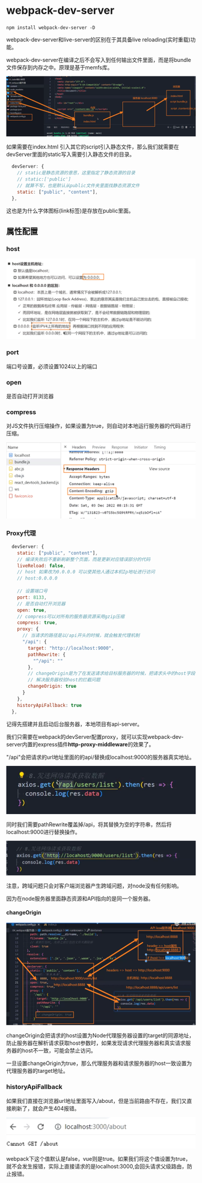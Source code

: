 # webpack-dev-server



`npm install webpack-dev-server -D`

webpack-dev-server和live-server的区别在于其具备live reloading(实时重载)功能。

webpack-dev-server在编译之后不会写入到任何输出文件里面，而是将bundle文件保存到内存之中。原理是基于memfs库。

![image-20231213161543526](./readme.assets/image-20231213161543526.png)

如果需要在index.html 引入其它的script引入静态文件，那么我们就需要在devServer里面的static写入需要引入静态文件的目录。

```js
  devServer: {
    // static是静态资源的意思，这里指定了静态资源的目录
    // static:['public']
    // 就算不写，也是默认从public文件夹里面找静态资源文件
    static: ["public", "content"],
  },
```

这也是为什么字体图标(link标签)是存放在public里面。

## 属性配置

### host

![image-20231213162246346](./readme.assets/image-20231213162246346.png)

### port

端口号设置，必须设置1024以上的端口

### open

是否自动打开浏览器

### compress

对JS文件执行压缩操作，如果设置为true，则自动对本地运行服务器的代码进行压缩。

![image-20231213162608519](./readme.assets/image-20231213162608519.png)

### Proxy代理

```js
  devServer: {
    static: ["public", "content"],
    // 编译失败后不重新刷新整个页面，而是更新对应错误部分的代码
    liveReload: false,
    // host 如果改为0.0.0.0 可以使其他人通过本机Ip地址进行访问
    // host:0.0.0.0

    // 设置端口号
    port: 8133,
    // 是否自动打开浏览器
    open: true,
    // compress可以对所有的服务器资源采用gzip压缩
    compress: true,
    proxy: {
      // 当请求的路径是以/api开头的时候，就会触发代理机制
      "/api": {
        target: "http://localhost:9000",
        pathRewrite: {
          "^/api": ""
        },
        // changeOrigin是为了在发送请求给目标服务器的时候，把请求头中的host字段改为目标服务器的地址，
        // 解决服务器校验host的拦截问题
        changeOrigin: true
      }
    },
    historyApiFallback: true
  },
```

记得先搭建并且启动后台服务器，本地项目有api-server。

我们只需要在webpack的devServer配置proxy，就可以实现webpack-dev-server内置的express插件**http-proxy-middleware**的效果了。

 "/api"会把请求的url地址里面的的api/替换成localhost:9000的服务器真实地址。

![image-20231213163324051](./readme.assets/image-20231213163324051.png)

同时我们需要pathRewrite覆盖掉/api，将其替换为空的字符串，然后将localhost:9000进行替换操作。

![image-20231213163316040](./readme.assets/image-20231213163316040.png)

注意，跨域问题只会对客户端浏览器产生跨域问题，对node没有任何影响。

因为在node服务器里面静态资源和API指向的是同一个服务器。

#### changeOrigin

![image-20231213164253219](./readme.assets/image-20231213164253219.png)

changeOrigin会把请求的host设置为Node代理服务器设置的target的同源地址，防止服务器在解析请求获取host参数时，如果发现请求代理服务器和真实请求服务器的host不一致，可能会禁止访问。

一旦设置changeOrigin为true，那么代理服务器和请求服务器的host一致设置为代理服务器的target地址。

### historyApiFallback

如果我们直接在浏览器url地址里面写入/about，但是当前路由不存在，我们又直接刷新了，就会产生404报错。

![image-20231213164937734](./readme.assets/image-20231213164937734.png)

webpack下这个值默认是false，vue则是true。如果我们将这个值设置为true，就不会发生报错，实际上直接请求的是localhost:3000,会回头请求父级路由，防止报错。